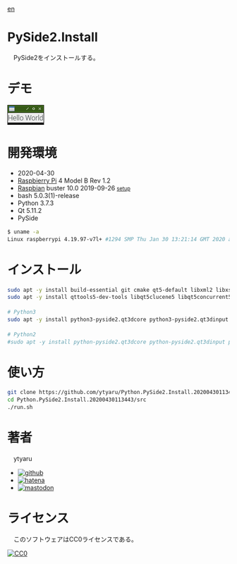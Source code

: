 [en](./README.md)

# PySide2.Install

　PySide2をインストールする。

# デモ

![demo](doc/demo.png)

# 開発環境

* <time datetime="2020-04-30T11:34:31+0900">2020-04-30</time>
* [Raspbierry Pi](https://ja.wikipedia.org/wiki/Raspberry_Pi) 4 Model B Rev 1.2
* [Raspbian](https://ja.wikipedia.org/wiki/Raspbian) buster 10.0 2019-09-26 <small>[setup](http://ytyaru.hatenablog.com/entry/2019/12/25/222222)</small>
* bash 5.0.3(1)-release
* Python 3.7.3
* Qt 5.11.2
* PySide

```sh
$ uname -a
Linux raspberrypi 4.19.97-v7l+ #1294 SMP Thu Jan 30 13:21:14 GMT 2020 armv7l GNU/Linux
```

# インストール

```sh
sudo apt -y install build-essential git cmake qt5-default libxml2 libxslt1.1 python-dev qtbase5-dev
sudo apt -y install qttools5-dev-tools libqt5clucene5 libqt5concurrent5 libqt5core5a libqt5dbus5 libqt5designer5 libqt5designercomponents5 libqt5feedback5 libqt5gui5 libqt5help5 libqt5multimedia5 libqt5network5 libqt5opengl5 libqt5opengl5-dev libqt5organizer5 libqt5positioning5 libqt5printsupport5 libqt5qml5 libqt5quick5 libqt5quickwidgets5 libqt5script5 libqt5scripttools5 libqt5sql5 libqt5sql5-sqlite libqt5svg5 libqt5test5 libqt5webkit5 libqt5widgets5 libqt5xml5 libqt5xmlpatterns5 libqt5xmlpatterns5-dev 

# Python3
sudo apt -y install python3-pyside2.qt3dcore python3-pyside2.qt3dinput python3-pyside2.qt3dlogic python3-pyside2.qt3drender python3-pyside2.qtcharts python3-pyside2.qtconcurrent python3-pyside2.qtcore python3-pyside2.qtgui python3-pyside2.qthelp python3-pyside2.qtlocation python3-pyside2.qtmultimedia python3-pyside2.qtmultimediawidgets python3-pyside2.qtnetwork python3-pyside2.qtopengl python3-pyside2.qtpositioning python3-pyside2.qtprintsupport python3-pyside2.qtqml python3-pyside2.qtquick python3-pyside2.qtquickwidgets python3-pyside2.qtscript python3-pyside2.qtscripttools python3-pyside2.qtsensors python3-pyside2.qtsql python3-pyside2.qtsvg python3-pyside2.qttest python3-pyside2.qttexttospeech python3-pyside2.qtuitools python3-pyside2.qtwebchannel python3-pyside2.qtwebsockets python3-pyside2.qtwidgets python3-pyside2.qtx11extras python3-pyside2.qtxml python3-pyside2.qtxmlpatterns python3-pyside2uic

# Python2
#sudo apt -y install python-pyside2.qt3dcore python-pyside2.qt3dinput python-pyside2.qt3dlogic python-pyside2.qt3drender python-pyside2.qtcharts python-pyside2.qtconcurrent python-pyside2.qtcore python-pyside2.qtgui python-pyside2.qthelp python-pyside2.qtlocation python-pyside2.qtmultimedia python-pyside2.qtmultimediawidgets python-pyside2.qtnetwork python-pyside2.qtopengl python-pyside2.qtpositioning python-pyside2.qtprintsupport python-pyside2.qtqml python-pyside2.qtquick python-pyside2.qtquickwidgets python-pyside2.qtscript python-pyside2.qtscripttools python-pyside2.qtsensors python-pyside2.qtsql python-pyside2.qtsvg python-pyside2.qttest python-pyside2.qttexttospeech python-pyside2.qtuitools python-pyside2.qtwebchannel python-pyside2.qtwebsockets python-pyside2.qtwidgets python-pyside2.qtx11extras python-pyside2.qtxml python-pyside2.qtxmlpatterns python-pyside2uic
```

# 使い方

```sh
git clone https://github.com/ytyaru/Python.PySide2.Install.20200430113443
cd Python.PySide2.Install.20200430113443/src
./run.sh
```

# 著者

　ytyaru

* [![github](http://www.google.com/s2/favicons?domain=github.com)](https://github.com/ytyaru "github")
* [![hatena](http://www.google.com/s2/favicons?domain=www.hatena.ne.jp)](http://ytyaru.hatenablog.com/ytyaru "hatena")
* [![mastodon](http://www.google.com/s2/favicons?domain=mstdn.jp)](https://mstdn.jp/web/accounts/233143 "mastdon")

# ライセンス

　このソフトウェアはCC0ライセンスである。

[![CC0](http://i.creativecommons.org/p/zero/1.0/88x31.png "CC0")](http://creativecommons.org/publicdomain/zero/1.0/deed.ja)

